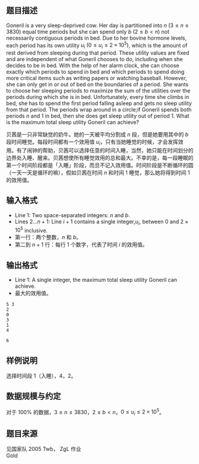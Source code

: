 ## 题目描述
Goneril is a very sleep-deprived cow. Her day is partitioned into $n \ (3 \le  n \le  3830)$ equal time periods but she can spend only $b \ (2 \le  b < n)$ not necessarily contiguous periods in bed. Due to her bovine hormone levels, each period has its own utility $u_i \ (0 \le  u_i \le  2\times 10^5)$, which is the amount of rest derived from sleeping during that period. These utility values are fixed and are independent of what Goneril chooses to do, including when she decides to be in bed. With the help of her alarm clock, she can choose exactly which periods to spend in bed and which periods to spend doing more critical items such as writing papers or watching baseball. However, she can only get in or out of bed on the boundaries of a period. She wants to choose her sleeping periods to maximize the sum of the utilities over the periods during which she is in bed. Unfortunately, every time she climbs in bed, she has to spend the first period falling asleep and gets no sleep utility from that period. The periods wrap around in a circle;if Goneril spends both periods $n$ and $1$ in bed, then she does get sleep utility out of period $1$. What is the maximum total sleep utility Goneril can achieve?

贝茜是一只非常缺觉的奶牛。她的一天被平均分割成 $n$ 段，但是她要用其中的 $b$ 段时间睡觉。每段时间都有一个效用值 $u_i$，只有当她睡觉的时候，才会发挥效用。有了闹钟的帮助，贝茜可以选择任意的时间入睡，当然，她只能在时间划分的边界处入睡、醒来。贝茜想使所有睡觉效用的总和最大。不幸的是，每一段睡眠的第一个时间阶段都是「入睡」阶段，而旦不记入效用值。时间阶段是不断循环的圆（一天一天是循环的嘛），假如贝茜在时间 $n$ 和时间 $1$ 睡觉，那么她将得到时间 $1$ 的效用值。
## 输入格式
* Line $1$: Two space-separated integers: $n$ and $b$.
* Lines $2\dots n+1$: Line $i+1$ contains a single integer,$u_i$, between $0$ and $2\times 10^5$ inclusive.
* 第一行：两个整数，$n$ 和 $b$。
* 第二到 $n+1$ 行：每行 $1$ 个数字，代表了时间 $i$ 的效用值。
## 输出格式
* Line $1$: A single integer, the maximum total sleep utility Goneril can achieve.
* 最大的效用值。
```input1
5 3
2
0
3
1
4
```
```output1
6
```
## 样例说明
选择时间段 $1$（入睡），$4$，$2$。
## 数据规模与约定
对于 $100\%$ 的数据，$3 \leq n \leq 3830$，$2 \leq b<n$，$0 \leq u_i \leq 2\times 10^5$。
## 题目来源
见国家队 2005 Twb， ZgL 作业  
Gold